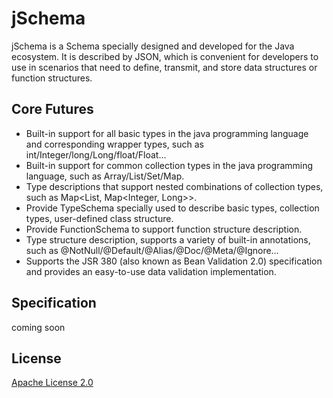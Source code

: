 # jSchema

jSchema is a Schema specially designed and developed for the Java ecosystem. It is described by JSON, which is convenient for developers to use in scenarios that need to define, transmit, and store data structures or function structures.

## Core Futures

- Built-in support for all basic types in the java programming language and corresponding wrapper types, such as int/Integer/long/Long/float/Float...
- Built-in support for common collection types in the java programming language, such as Array/List/Set/Map.
- Type descriptions that support nested combinations of collection types, such as Map<List<String>, Map<Integer, Long>>.
- Provide TypeSchema specially used to describe basic types, collection types, user-defined class structure.
- Provide FunctionSchema to support function structure description.
- Type structure description, supports a variety of built-in annotations, such as @NotNull/@Default/@Alias/@Doc/@Meta/@Ignore…
- Supports the JSR 380 (also known as Bean Validation 2.0) specification and provides an easy-to-use data validation implementation.

## Specification

coming soon

## License

[Apache License 2.0](https://github.com/xkrivzooh/jSchema/blob/main/LICENSE)
